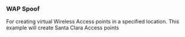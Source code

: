 
### WAP Spoof

For creating virtual Wireless Access points in a specified location.
This example will create Santa Clara Access points


